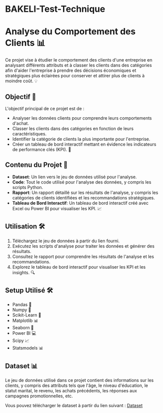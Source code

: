 # BAKELI-Test-Technique
# Analyse du Comportement des Clients 📊

Ce projet vise à étudier le comportement des clients d'une entreprise en analysant différents attributs et à classer les clients dans des catégories afin d'aider l'entreprise à prendre des décisions économiques et stratégiques plus éclairées pour conserver et attirer plus de clients à moindre coût. 💡

## Objectif 🎯

L'objectif principal de ce projet est de :

- Analyser les données clients pour comprendre leurs comportements d'achat.
- Classer les clients dans des catégories en fonction de leurs caractéristiques.
- Identifier la catégorie de clients la plus importante pour l'entreprise.
- Créer un tableau de bord interactif mettant en évidence les indicateurs de performance clés (KPI). 🚀

## Contenu du Projet 📂

- **Dataset**: Un lien vers le jeu de données utilisé pour l'analyse.
- **Code**: Tout le code utilisé pour l'analyse des données, y compris les scripts Python.
- **Rapport**: Un rapport détaillé sur les résultats de l'analyse, y compris les catégories de clients identifiées et les recommandations stratégiques.
- **Tableau de Bord Interactif**: Un tableau de bord interactif créé avec Excel ou Power BI pour visualiser les KPI. 📈

## Utilisation 🛠️

1. Téléchargez le jeu de données à partir du lien fourni.
2. Exécutez les scripts d'analyse pour traiter les données et générer des résultats.
3. Consultez le rapport pour comprendre les résultats de l'analyse et les recommandations.
4. Explorez le tableau de bord interactif pour visualiser les KPI et les insights. 🔍

## Setup Utilisé 🛠️

- Pandas 🐼
- Numpy 🔢
- Scikit-Learn 🧠
- Matplotlib 📊
- Seaborn 🌊
- Power BI 💻
- Scipy 📈
- Statsmodels 📊

## Dataset 📊

Le jeu de données utilisé dans ce projet contient des informations sur les clients, y compris des attributs tels que l'âge, le niveau d'éducation, le statut marital, le revenu, les achats précédents, les réponses aux campagnes promotionnelles, etc.

Vous pouvez télécharger le dataset à partir du lien suivant :
[Dataset](https://drive.google.com/file/d/10VREJosWMuFSPrG4lkkTaZVu58rioiY-/view?usp=drive_link)
